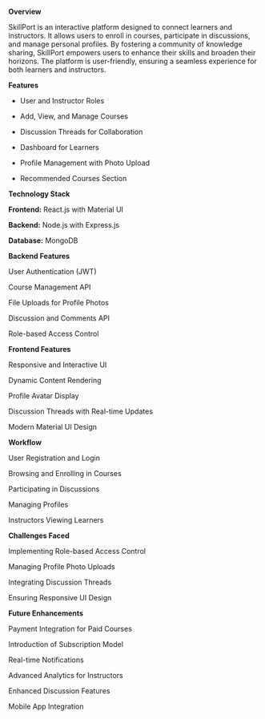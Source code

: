 **Overview**

SkillPort is an interactive platform designed to connect learners and
instructors. It allows users to enroll in courses, participate in
discussions, and manage personal profiles. By fostering a community of
knowledge sharing, SkillPort empowers users to enhance their skills and
broaden their horizons. The platform is user-friendly, ensuring a
seamless experience for both learners and instructors.

**Features**

-   User and Instructor Roles

-   Add, View, and Manage Courses

-   Discussion Threads for Collaboration

-   Dashboard for Learners

-   Profile Management with Photo Upload

-   Recommended Courses Section

**Technology Stack**

**Frontend:** React.js with Material UI

**Backend:** Node.js with Express.js

**Database:** MongoDB

**Backend Features**

User Authentication (JWT)

Course Management API

File Uploads for Profile Photos

Discussion and Comments API

Role-based Access Control

**Frontend Features**

Responsive and Interactive UI

Dynamic Content Rendering

Profile Avatar Display

Discussion Threads with Real-time Updates

Modern Material UI Design

**Workflow**

User Registration and Login

Browsing and Enrolling in Courses

Participating in Discussions

Managing Profiles

Instructors Viewing Learners

**Challenges Faced**

Implementing Role-based Access Control

Managing Profile Photo Uploads

Integrating Discussion Threads

Ensuring Responsive UI Design

**Future Enhancements**

Payment Integration for Paid Courses

Introduction of Subscription Model

Real-time Notifications

Advanced Analytics for Instructors

Enhanced Discussion Features

Mobile App Integration
